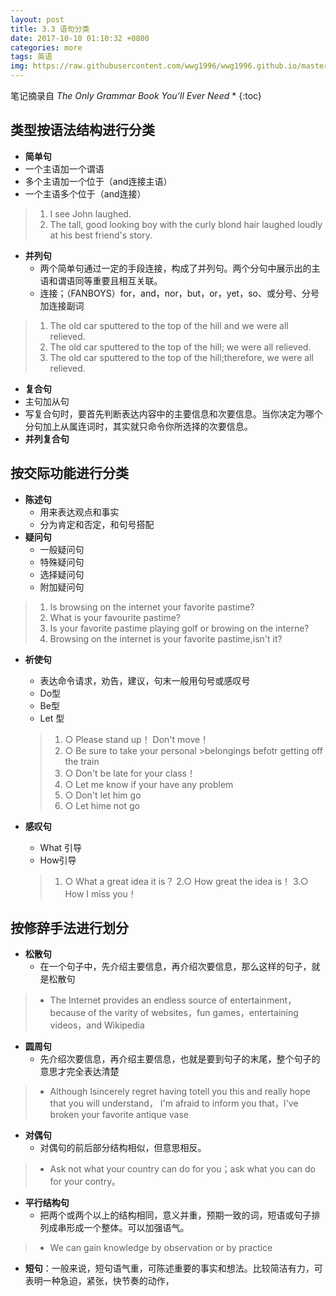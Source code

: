 ```yaml
---
layout: post
title: 3.3 语句分类
date: 2017-10-10 01:10:32 +0800
categories: more
tags: 英语
img: https://raw.githubusercontent.com/wwg1996/wwg1996.github.io/master/images/English.jpg
---
```


笔记摘录自 *The Only Grammar Book You’ll Ever Need*
* 
{:toc}
## 类型按语法结构进行分类
 * **简单句**
  * 一个主语加一个谓语
  * 多个主语加一个位于（and连接主语）
  * 一个主语多个位于（and连接）
> 1. I see John laughed.
> 2. The tall, good looking boy with the curly blond hair laughed loudly at his best friend's story.
 * **并列句**
    * 两个简单句通过一定的手段连接，构成了并列句。两个分句中展示出的主语和谓语同等重要且相互关联。
    * 连接；（FANBOYS）for，and，nor，but，or，yet，so、或分号、分号加连接副词
> 1. The old car sputtered to the top of the hill and we were all relieved.
> 2. The old car sputtered to the top of the hill; we were all relieved.
> 3. The old car sputtered to the top of the hill;therefore, we were all relieved.
 * **复合句**
  * 主句加从句
  * 写复合句时，要首先判断表达内容中的主要信息和次要信息。当你决定为哪个分句加上从属连词时，其实就只命令你所选择的次要信息。
 * **并列复合句**

## 按交际功能进行分类
* **陈述句**
  * 用来表达观点和事实
  * 分为肯定和否定，和句号搭配
* **疑问句**
  * 一般疑问句
  * 特殊疑问句
  * 选择疑问句
  * 附加疑问句
> 1. Is browsing on the internet your favorite pastime?
> 2. What is your favourite pastime?
> 3. Is your favorite pastime playing golf or browing on the interne?
> 4. Browsing on the internet is your favorite pastime,isn't it?
* **祈使句**
  * 表达命令请求，劝告，建议，句末一般用句号或感叹号
  * Do型
  * Be型
  * Let 型

  >1. ○ Please stand up！ Don't move！
  >2. ○ Be sure to take your personal >belongings befotr getting off the train
  >3. ○ Don't be late for your class！
  >4. ○ Let me know if your have any problem
  >5. ○ Don't let him go
  >  6. ○ Let hime not go
* **感叹句**
  * What 引导
  * How引导
  > 1. ○ What a great idea it is？
  >   2.○ How great the idea is！
  >   3.○ How I miss you！

## 按修辞手法进行划分
* **松散句**
  * 在一个句子中，先介绍主要信息，再介绍次要信息，那么这样的句子，就是松散句
> * The Internet provides an endless source of entertainment，because of the varity of websites，fun games，entertaining videos，and Wikipedia
* **圆周句**
  * 先介绍次要信息，再介绍主要信息，也就是要到句子的末尾，整个句子的意思才完全表达清楚
> * Although Isincerely regret having totell you this and really hope that you will understand， I'm afraid to inform you that，I've broken your favorite antique vase
* **对偶句**
  * 对偶句的前后部分结构相似，但意思相反。
> * Ask not what your country can do for you；ask what you can do for your contry。
* **平行结构句**
  * 把两个或两个以上的结构相同，意义并重，预期一致的词，短语或句子排列成串形成一个整体。可以加强语气。
> * We can gain knowledge by observation or by practice
* **短句**：一般来说，短句语气重，可陈述重要的事实和想法。比较简洁有力，可表明一种急迫，紧张，快节奏的动作，

